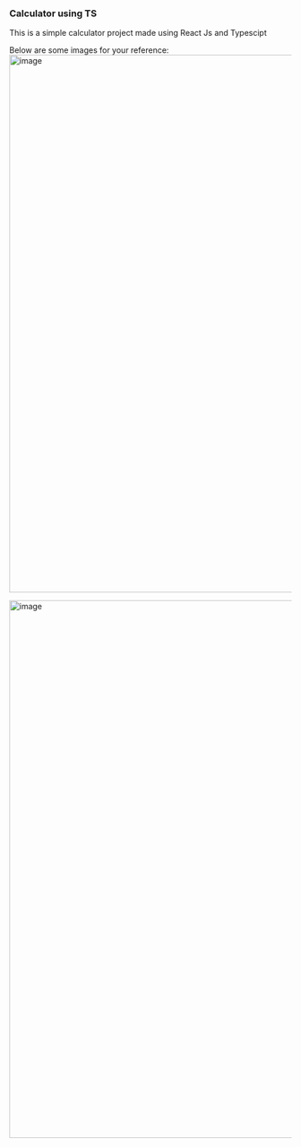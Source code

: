 <h3>Calculator using TS</h3>

<p>This is a simple calculator project made using React Js and Typescipt</p>

Below are some images for your reference:
<img width="960" alt="image" src="https://github.com/diksh04/calculator_ts/assets/84238934/28f71d1d-440e-43d4-af6f-a5bf56e41993">

<img width="960" alt="image" src="https://github.com/diksh04/calculator_ts/assets/84238934/107c3c61-40f2-431c-83e1-3b7c014254e6">
